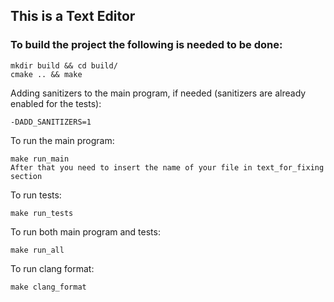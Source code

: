 ## This is a Text Editor

### To build the project the following is needed to be done:

```
mkdir build && cd build/ 
cmake .. && make
```

Adding sanitizers to the main program, if needed (sanitizers are already enabled for the tests):

```
-DADD_SANITIZERS=1
```

To run the main program:

```
make run_main
After that you need to insert the name of your file in text_for_fixing section
```

To run tests:

```
make run_tests
```

To run both main program and tests:

```
make run_all
```

To run clang format:

```
make clang_format
```